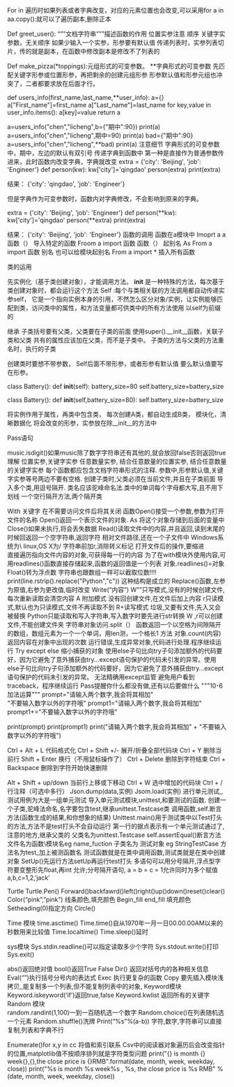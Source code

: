 For in 遍历时如果列表或者字典改变，对应的元素位置也会改变,可以采用for a in aa.copy():就可以了遍历副本,删除正本



Def greet_user():
“””文档字符串”””描述函数的作用
位置实参注意 顺序
关键字实参数，无关顺序
如果少输入一个实参，形参要有默认值
传递列表时，实参列表切片，传的就是副本，在函数中修改副本是修改不了列表的

Def make_pizza(*toppings):元组形式的可变参数。
**字典形式的可变参数
先匹配关键字形参或位置形参，再把剩余的创建元组形参
形参默认值和形参元组也冲突了，二者都要求放在后面才行。

def users_info(first_name,last_name,**user_info):
    a={}
    a["First_name"]=first_name
    a["Last_name"]=last_name
    for key,value in user_info.items():
        a[key]=value
    return a
    
a=users_info("chen","licheng",b={"期中":90})
print(a)
a=users_info("chen","licheng",期中=90)
print(a)
bad={"期中":90}
a=users_info("chen","licheng",**bad)
print(a)
注意细节
字典形式的可变参数中，期中，左边的默认有双引号
传递字典到函数中
第一种是直接作为普通参数传进来，此时函数内改变字典，字典就改变
extra = {'city': 'Beijing', 'job': 'Engineer'}
def person(kw):
    kw['city']='qingdao'
person(extra)
print(extra)

结果：
{'city': 'qingdao', 'job': 'Engineer'}

但是字典作为可变参数时，函数内对字典修改，不会影响到原来的字典。

extra = {'city': 'Beijing', 'job': 'Engineer'}
def person(**kw):
    kw['city']='qingdao'
person(**extra)
print(extra)

结果：
{'city': 'Beijing', 'job': 'Engineer'}
函数的调用
函数在a模块中
Imoprt a
a函数（）
导入特定的函数
Froom a import 函数
函数（）
起别名
As
From a import 函数 别名
也可以给模块起别名
From a import * 插入所有函数

类的运用

先实例化（基于类创建对象），才能调用方法。
__init__ 是一种特殊的方法，每次基于类创建对象时，都会运行这个方法
Self :每个与类相关联的方法调用都自动传递实参self，
它是一个指向实例本身的引用，不然怎么区分对象/实例，让实例能够匹配到类，访问类中的属性，和方法变量都可供类中的所有方法使用
以self为前缀的

继承
子类括号要有父类，父类要在子类的前面
使用super().__init__函数，关联子类和父类
共有的属性应该加在父类，而不是子类中。
子类的方法与父类的方法重名时，执行的子类

创建类时要想不带参数，
Self后面不带形参，或者形参有默认值
要么默认值要写在形参。

class Battery():
    def __init__(self):
        battery_size=80
        self.battery_size=battery_size

class Battery():
    def __init__(self,battery_size=80):
        self.battery_size=battery_size


将实例作用于属性，再类中包含类，
每次创建A类，都自动生成B类， 模块化，清晰数据化
将会改变的形参，实参放在除__init__的方法中

Pass语句

music.isdigit()如果music除了数字字符串还有其他的,就会放回false否则返回true
理解 位置实参,关键字实参
任意数量实参, 结合任意数量的位置实参,
结合任意数量的关键字实参
每个函数都应包含文档字符串形式的注释.
参数中,形参默认值,关键字实参等号两边不要有空格.
创建子类时,父类必须在当前文件,并且在子类前面
导入多个类,用逗号隔开.
类名应该驼峰命名法.类中的单词每个字母都大写,且不用下划线
一个空行隔开方法,两个隔开类

With 关键字 在不需要访问文件后将其关闭
函数Open()接受一个参数,参数为打开文件的名称
Open()返回一个表示文件的对象.
As  将这个对象存储到后面的变量中
Close()如果未执行,将会丢失数据
Read()读取文件中的内容,并且返回,读到末尾的时候回返回一个空字符串,返回字符
相对文件路径,还在一个子文件中
Windows系统为\  linux,OS X为/
字符串前加r,消除转义标记
打开文件后的操作,要缩进	
直接遍历指向文件内容的对象,可获得每一行的内容
为了在with模块外使用内容,可用readlines()函数直接存储起来,函数的返回值是一个列表
对象.readlines()=对象
Float()转为浮点数
字符串也跟数组一样可以截取位数!!!!
print(line.rstrip().replace("Python","c"))
这种结构是成立的
Replace()函数,左参为原值,右参为更改值,临时改变
Write(“内容”)
W””只写模式,没有的时候创建文件,每次重新读取会清空内容
A 附加模式  没有回创建文件,在文件后加上内容
r只读模式,默认也为只读模式,文件不再读取不到
R+读写模式  垃圾,又要有文件,先入又会被替换
Python只能读取和写入字符串,写入数字时要先进行str转换
W ,r可以创建文件,不能创建文件夹
字符串对象访问.split（）
函数返回一个以空格为间隙隔开的数组，数组元素为一个一个单词，用len测，一个格长1
方法 对象.count(内容)返回内容在对象中出现的次数
运行错误,生成异常对象,代码进行处理.程序继续运行
Try except else  缩小捕获的对象
使用else子句比向try子句添加额外的代码要好，因为它避免了意外捕获由try...except语句保护的代码未引发的异常。使用else子句比向try子句添加额外的代码要好，因为它避免了意外捕获由try...except语句保护的代码未引发的异常。
无法精确用except监管
避免用户看到traceback，程序继续运行
Pass提醒你什么都没有做,还有以后要做什么
"""10-6加法运算"""
prompt="请输入两个数字,我会将其相加"\
       "不要输入数字以外的字符哦"
prompt1="请输入两个数字,我会将其相加"
prompt1+="不要输入数字以外的字符哦"

print(prompt)
print(prompt1)
print("请输入两个数字,我会将其相加" +
      "不要输入数字以外的字符哦")



Ctrl + Alt + L	代码格式化
Ctrl + Shift +/-	展开/折叠全部代码块
Ctrl + Y	删除当前行
Shift + Enter	换行（不用鼠标操作了）
Ctrl + Delete	删除到字符结束
Ctrl + Backspace	删除到字符开始快速删除


Alt + Shift + up/down	当前行上移或下移动
Ctrl + W	选中增加的代码块
Ctrl + /	行注释（可选中多行）
Json.dump(data,实例)
Jsom.load(实例)
进行单元测试,,测试用例为大是一组单元测试
导入单元测试模块,unittest,和要测试的函数.
创建一个子类,驼峰法命名,名字要包含test,继承unittest.Testcase类
调用函数,self.断言方法(函数生成的结果,和你想象的结果)
Unittest.main()用于测试类中以Test打头的方法,方法不是test打头不会自动运行
第一行的据点表示有一个单元测试通过了,
注意的地方,继承父类的 父类名为unittest.Testcase
self.assertEqual()断言方法
文件名为函数\模块名eg name_fuction
子类名为 测试对象 eg StringTestCase
方法名为test_加上被测函数名
测试函数就是在类中调用函数,测试类就是在类中创建对象
SetUp()先运行方法setUp再运行test打头
多语句可以用分号隔开,浮点型字符要变整形先float,再int
允许;分号隔开语句,
a = b = c = 1允许同时为多个赋值
a,b,c=1,2,’jack’



Turtle
Turtle.Pen()
 Forward()backfawrd()left()right()up()down()reset()clear()
Color(“pink”,”pink”) 线条颜色,填充颜色
Begin_fill  end_fill 填充颜色
Setheading(0)指定方向
Circle()

Time 模块 
time.asctime()
Time.time()自从1970年一月一日00.00.00AM以来的秒数用来比较值
Time.localtime()
Time.sleep()延时


sys模块
Sys.stdin.readline()可以指定读取多少个字符
Sys.stdout.write()打印
Sys.exit()

abs()返回绝对值     bool()返回True False
Dir() 返回对括号内的各种相关信息
Eval(“”)执行括号分号内的表达式
Exec 执行更复杂的函数
Copy 要先插入模块浅拷贝,,能复制多一个列表,但不能复制列表中的对象,
Keyword模块
Keyword.iskeyword(‘if’)返回true,false
Keyword.kwlist   返回所有的关键字
Random 模块  
random.randint(1,100)一到一百随机选一个数字
Random.choice()在列表随机选一个元素
Random.shuffle()洗牌
Print(“%s”%(a-b))
字符,数字,字符串可以直接复制,列表和字典不行

Enumerate()for x,y in cc
将值和索引联系
Csv中的阅读器对象遍历后会改变指针的位置,matplotlib值不按顺序排列就是字符类型问题
print("{} is month {} week{},{},the close price is {}RMB".format(date, month, week, weekday, close))
print("%s is month %s week%s , %s, the close price is %s RMB" %(date, month, week, weekday, close))
